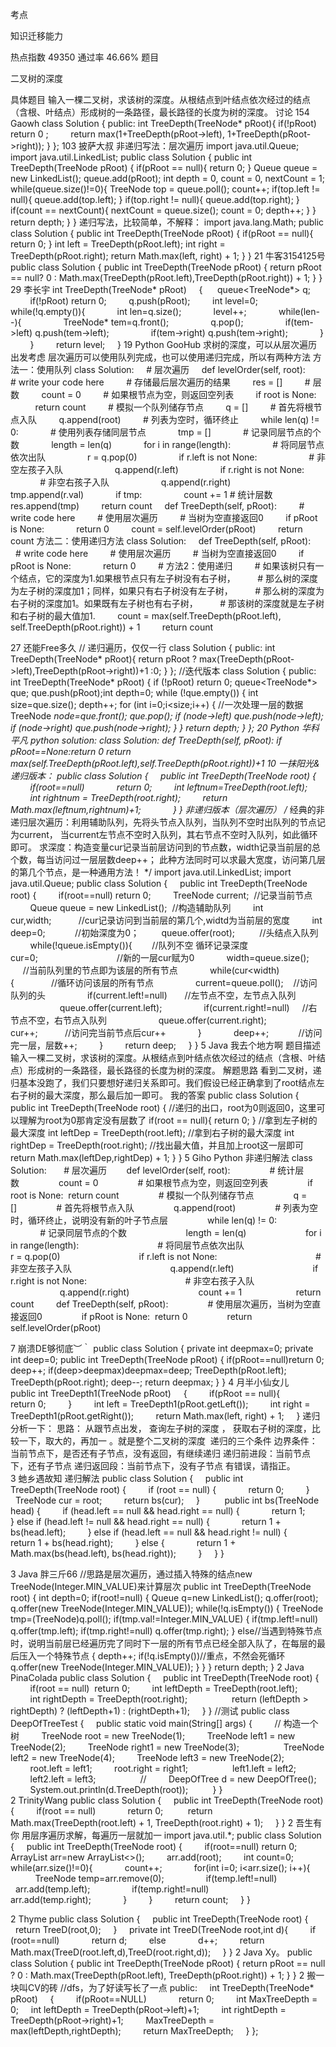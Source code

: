 考点    

知识迁移能力

热点指数    49350
通过率    46.66%
题目    

二叉树的深度


具体题目    输入一棵二叉树，求该树的深度。从根结点到叶结点依次经过的结点（含根、叶结点）形成树的一条路径，最长路径的长度为树的深度。
讨论    154
Gaowh
class Solution {
public:
	int TreeDepth(TreeNode* pRoot){
	    if(!pRoot) return 0 ;
            return max(1+TreeDepth(pRoot->left), 1+TreeDepth(pRoot->right));
	}
};
103
披萨大叔
  非递归写法：层次遍历 
import java.util.Queue;
import java.util.LinkedList;
public class Solution {
	public int TreeDepth(TreeNode pRoot)
    {
    	if(pRoot == null){
            return 0;
        }
        Queue<TreeNode> queue = new LinkedList<TreeNode>();
        queue.add(pRoot);
        int depth = 0, count = 0, nextCount = 1;
        while(queue.size()!=0){
            TreeNode top = queue.poll();
            count++;
            if(top.left != null){
                queue.add(top.left);
            }
            if(top.right != null){
                queue.add(top.right);
            }
            if(count == nextCount){
                nextCount = queue.size();
                count = 0;
                depth++;
            }
        }
        return depth;
    }
}
  递归写法，比较简单，不解释： 
import java.lang.Math;
public class Solution {
	public int TreeDepth(TreeNode pRoot)
    {
    	if(pRoot == null){
            return 0;
        }
        int left = TreeDepth(pRoot.left);
        int right = TreeDepth(pRoot.right);
        return Math.max(left, right) + 1;
    }
}
21
牛客3154125号
public class Solution {
	public int TreeDepth(TreeNode pRoot)
    {
    	return pRoot == null? 0 : Math.max(TreeDepth(pRoot.left),TreeDepth(pRoot.right)) + 1;
    }
}
29
李长宇
  int TreeDepth(TreeNode* pRoot)     {    
   queue<TreeNode*> q;         if(!pRoot) return 0;
          q.push(pRoot);         int level=0;        
  while(!q.empty()){             int len=q.size();            
  level++;             while(len--){                 TreeNode*
  tem=q.front();                 q.pop();                
  if(tem->left) q.push(tem->left);                
  if(tem->right) q.push(tem->right);             }        
  }         return level;     } 
19
Python
GooHub
求树的深度，可以从层次遍历出发考虑
层次遍历可以使用队列完成，也可以使用递归完成，所以有两种方法
方法一：使用队列
class Solution:
    # 层次遍历
    def levelOrder(self, root):
        # write your code here
        # 存储最后层次遍历的结果
        res = []
        # 层数
        count = 0
        # 如果根节点为空，则返回空列表
        if root is None:
            return count
        # 模拟一个队列储存节点
        q = []
        # 首先将根节点入队
        q.append(root)
        # 列表为空时，循环终止
        while len(q) != 0:
            # 使用列表存储同层节点
            tmp = []
            # 记录同层节点的个数
            length = len(q)
            for i in range(length):
                # 将同层节点依次出队
                r = q.pop(0)
                if r.left is not None:
                    # 非空左孩子入队
                    q.append(r.left)
                if r.right is not None:
                    # 非空右孩子入队
                    q.append(r.right)
                tmp.append(r.val)
            if tmp:
                count += 1  # 统计层数
            res.append(tmp)
        return count
    def TreeDepth(self, pRoot):
        # write code here
        # 使用层次遍历
        # 当树为空直接返回0
        if pRoot is None:
            return 0
        count = self.levelOrder(pRoot)
        return count
方法二：使用递归方法
class Solution:
    def TreeDepth(self, pRoot):
        # write code here
        # 使用层次遍历
        # 当树为空直接返回0
        if pRoot is None:
            return 0
        # 方法2：使用递归
        # 如果该树只有一个结点，它的深度为1.如果根节点只有左子树没有右子树，
        # 那么树的深度为左子树的深度加1；同样，如果只有右子树没有左子树，
        # 那么树的深度为右子树的深度加1。如果既有左子树也有右子树，
        # 那该树的深度就是左子树和右子树的最大值加1.
        count = max(self.TreeDepth(pRoot.left), self.TreeDepth(pRoot.right)) + 1
        return count
 
27
还能Free多久
// 递归遍历，仅仅一行
class Solution {
public:
    int TreeDepth(TreeNode* pRoot){
    	return pRoot ? max(TreeDepth(pRoot->left),TreeDepth(pRoot->right))+1 :0;
    }
};
//迭代版本
class Solution {
public:
    int TreeDepth(TreeNode* pRoot) {
    	if (!pRoot) return 0;
        queue<TreeNode*> que;
        que.push(pRoot);int depth=0;
        while (!que.empty()) {
			int size=que.size();
            depth++;
            for (int i=0;i<size;i++) {      //一次处理一层的数据
				TreeNode *node=que.front();
                que.pop();
                if (node->left) que.push(node->left);
                if (node->right) que.push(node->right);
            }
        }
        return depth;
    }
};
20
Python
华科平凡
python solution: 
class Solution:
    def TreeDepth(self, pRoot):
        if pRoot==None:return 0
        return max(self.TreeDepth(pRoot.left),self.TreeDepth(pRoot.right))+1
10
一抹阳光&
  递归版本： public class Solution {     public int
  TreeDepth(TreeNode root) {         if(root==null)            
  return 0;         int leftnum=TreeDepth(root.left);        
  int rightnum = TreeDepth(root.right);         return
  Math.max(leftnum,rightnum)+1;              } } 
  非递归版本（层次遍历） 
  /* 
  经典的非递归层次遍历：利用辅助队列，先将头节点入队列，当队列不空时出队列的节点记为current，
  当current左节点不空时入队列，其右节点不空时入队列，如此循环即可。
  求深度：构造变量cur记录当前层访问到的节点数，width记录当前层的总个数，每当访问过一层层数deep++；
  此种方法同时可以求最大宽度，访问第几层的第几个节点，是一种通用方法！ */ import
  java.util.LinkedList; import java.util.Queue; public class
  Solution {     public int TreeDepth(TreeNode root) {        
  if(root==null) return 0;         TreeNode current;  //记录当前节点
          Queue<TreeNode> queue = new
  LinkedList<TreeNode>();  //构造辅助队列         int
  cur,width;           //cur记录访问到当前层的第几个,widtd为当前层的宽度         int
  deep=0;            //初始深度为0；        
  queue.offer(root);          //头结点入队列        
  while(!queue.isEmpty()){        //队列不空 循环记录深度            
  cur=0;                                //新的一层cur赋为0            
  width=queue.size();           //当前队列里的节点即为该层的所有节点            
  while(cur<width){               //循环访问该层的所有节点                 
  current=queue.poll();    //访问队列的头                
  if(current.left!=null)       //左节点不空，左节点入队列                    
  queue.offer(current.left);                
  if(current.right!=null)     //右节点不空，右节点入队列                    
  queue.offer(current.right);                
  cur++;           //访问完当前节点后cur++             }            
  deep++;            //访问完一层，层数++;         }         return
  deep;     } } 
5
Java
我去个地方啊
题目描述 输入一棵二叉树，求该树的深度。从根结点到叶结点依次经过的结点（含根、叶结点）形成树的一条路径，最长路径的长度为树的深度。 解题思路 看到二叉树，递归基本没跑了，我们只要想好递归关系即可。我们假设已经正确拿到了root结点左右子树的最大深度，那么最后加一即可。 我的答案 public class Solution {
    public int TreeDepth(TreeNode root) {
        //递归的出口，root为0则返回0，这里可以理解为root为0那肯定没有层数了
        if(root == null){
            return 0;
        }
        //拿到左子树的最大深度
        int leftDep = TreeDepth(root.left);
        //拿到右子树的最大深度
        int rightDep = TreeDepth(root.right);
        //找出最大值，并且加上root这一层即可
        return Math.max(leftDep,rightDep) + 1;
    }
}
5
Giho
Python 非递归解法
class Solution:   
    # 层次遍历    
    def levelOrder(self, root):        
        # 统计层数        
        count = 0        
        # 如果根节点为空，则返回空列表        
        if root is None:  return count        
        # 模拟一个队列储存节点        
        q = []        
        # 首先将根节点入队        
        q.append(root)        
        # 列表为空时，循环终止，说明没有新的叶子节点层        
        while len(q) != 0:            
            # 记录同层节点的个数            
            length = len(q)            
            for i in range(length):                
                # 将同层节点依次出队                
                r = q.pop(0)                
                if r.left is not None:                    
                    # 非空左孩子入队                    
                    q.append(r.left)                
                if r.right is not None:                    
                    # 非空右孩子入队                    
                    q.append(r.right)                
            count += 1              
        return count     
    def TreeDepth(self, pRoot):        
        # 使用层次遍历，当树为空直接返回0        
        if pRoot is None:  return 0        
        return self.levelOrder(pRoot)
  
7
崩溃DE够彻底︶｀
public class Solution {
	private int deepmax=0;
    private int deep=0;
    public int TreeDepth(TreeNode pRoot)
    {
    if(pRoot==null)return 0;
    deep++;
    if(deep>deepmax)deepmax=deep;
    TreeDepth(pRoot.left); 
    TreeDepth(pRoot.right); 
    deep--;
    return deepmax;
    }
}
4
月半小仙女儿
    public int TreeDepth1(TreeNode pRoot)
    {
        if(pRoot == null){
            return 0;
        }
        int left = TreeDepth1(pRoot.getLeft());
        int right = TreeDepth1(pRoot.getRight());
        return Math.max(left, right) + 1;
    }
   递归分析一下：    思路： 从跟节点出发， 查询左子树的深度 ， 获取右子树的深度，比较一下，取大的，再加一 。就是整个二叉树的深度    递归的三个条件   边界条件：当前节点下，是否还有子节点，没有返回，有继续递归   递归前进段：当前节点下，还有子节点   递归返回段：当前节点下，没有子节点   有错误，请指正。         
3
虵乡遇故知
  递归解法  public class Solution {
    public int TreeDepth(TreeNode root) {
        if (root == null) {
            return 0;
        }
        TreeNode cur = root;
        return bs(cur);
    }
    
    public int bs(TreeNode head) {
        if (head.left == null && head.right == null) {
            return 1;
        } else if (head.left != null && head.right == null) {
            return 1 + bs(head.left);
        } else if (head.left == null && head.right != null) {
            return 1 + bs(head.right);
        } else {
            return 1 + Math.max(bs(head.left), bs(head.right));
        }
    }
}
 
3
Java
胖三斤66
//思路是层次遍历，通过插入特殊的结点new TreeNode(Integer.MIN_VALUE)来计算层次
public int TreeDepth(TreeNode root) {
        int depth=0;
        if(root!=null)
        {
        	Queue q=new LinkedList<TreeNode>();
        	q.offer(root);
        	q.offer(new TreeNode(Integer.MIN_VALUE));
        	while(!q.isEmpty())
        	{
        		TreeNode tmp=(TreeNode)q.poll();
        		if(tmp.val!=Integer.MIN_VALUE)
        		{
        			if(tmp.left!=null)
        				q.offer(tmp.left);
        			if(tmp.right!=null)
        				q.offer(tmp.right);
        		}
        		else//当遇到特殊节点时，说明当前层已经遍历完了同时下一层的所有节点已经全部入队了，在每层的最后压入一个特殊节点
        		{
        			depth++;
        			if(!q.isEmpty())//重点，不然会死循环
        				q.offer(new TreeNode(Integer.MIN_VALUE));
        		}
        	}
        }
        return depth;
    }
2
Java
PinaColada
public class Solution {     public int TreeDepth(TreeNode root) {          if(root == null)  return 0;          int leftDepth = TreeDepth(root.left);         int rightDepth = TreeDepth(root.right);                  return (leftDepth > rightDepth) ? (leftDepth+1) : (rightDepth+1);     }   }          //测试    public class DeepOfTreeTest {     public static void main(String[] args) {         // 构造一个树         TreeNode root = new TreeNode(1);         TreeNode left1 = new TreeNode(2);         TreeNode right1 = new TreeNode(3);                  TreeNode left2 = new TreeNode(4);         TreeNode left3 = new TreeNode(2);                  root.left = left1;         root.right = right1;                  left1.left = left2;         left2.left = left3;                  //         DeepOfTree d = new DeepOfTree();         System.out.println(d.TreeDepth(root));          }  }     
2
TrinityWang
public class Solution {
    public int TreeDepth(TreeNode root) {
        if(root == null)
            return 0; 
        return Math.max(TreeDepth(root.left) + 1, TreeDepth(root.right) + 1);
    }
}
2
吾生有你
 用层序遍历求解，每遍历一层就加一  import java.util.*;
public class Solution {
    public int TreeDepth(TreeNode root) {
        if(root==null) return 0;
        ArrayList<TreeNode> arr=new ArrayList<>();
        arr.add(root);
        int count=0;
        while(arr.size()!=0){
            count++;
            for(int i=0; i<arr.size(); i++){
                TreeNode temp=arr.remove(0);
                if(temp.left!=null) 
                    arr.add(temp.left);
                if(temp.right!=null) 
                    arr.add(temp.right);
            }
        }
        return count;
    }
}
 
2
Thyme
public class Solution {
    public int TreeDepth(TreeNode root) {
        return TreeD(root,0);
    }
    private int TreeD(TreeNode root,int d){
        if (root==null)
            return d;
        else
            d++;
        return Math.max(TreeD(root.left,d),TreeD(root.right,d));
    }
}
2
Java
Xy。
public class Solution {
	public int TreeDepth(TreeNode pRoot) {
        return pRoot == null ? 0 : Math.max(TreeDepth(pRoot.left), TreeDepth(pRoot.right)) + 1;
    }
}
2
搬一块叫CV的砖
//dfs，为了好读写长了一点
  public: 
      int TreeDepth(TreeNode* pRoot) 
      { 
          if(pRoot==NULL) 
              return 0; 
          int MaxTreeDepth = 0; 
      int leftDepth = TreeDepth(pRoot->left)+1; 
          int rightDepth = TreeDepth(pRoot->right)+1; 
          MaxTreeDepth = max(leftDepth,rightDepth); 
          return MaxTreeDepth; 
      } 
  }; 
